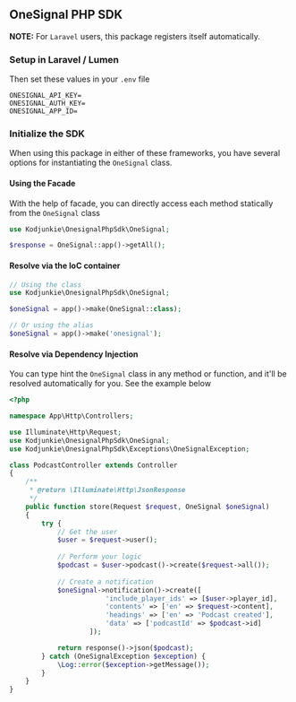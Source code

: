 ## OneSignal PHP SDK

**NOTE:** For `Laravel` users, this package registers itself automatically.

### Setup in Laravel / Lumen

Then set these values in your `.env` file

```dotenv
ONESIGNAL_API_KEY=
ONESIGNAL_AUTH_KEY=
ONESIGNAL_APP_ID=
```

### Initialize the SDK

When using this package in either of these frameworks, you have several options for instantiating the `OneSignal` class.

#### Using the Facade

With the help of facade, you can directly access each method statically from the `OneSignal` class

```php
use Kodjunkie\OnesignalPhpSdk\OneSignal;

$response = OneSignal::app()->getAll();

```

#### Resolve via the IoC container

```php
// Using the class
use Kodjunkie\OnesignalPhpSdk\OneSignal;

$oneSignal = app()->make(OneSignal::class);

// Or using the alias
$oneSignal = app()->make('onesignal');
```

#### Resolve via Dependency Injection

You can type hint the `OneSignal` class in any method or function, and it'll be resolved automatically for you. 
See the example below

```php
<?php

namespace App\Http\Controllers;

use Illuminate\Http\Request;
use Kodjunkie\OnesignalPhpSdk\OneSignal;
use Kodjunkie\OnesignalPhpSdk\Exceptions\OneSignalException;

class PodcastController extends Controller
{
    /**
     * @return \Illuminate\Http\JsonResponse
     */
    public function store(Request $request, OneSignal $oneSignal)
    {
        try {
            // Get the user
            $user = $request->user();
            
            // Perform your logic
            $podcast = $user->podcast()->create($request->all());
            
            // Create a notification
            $oneSignal->notification()->create([
                        'include_player_ids' => [$user->player_id],
                        'contents' => ['en' => $request->content],
                        'headings' => ['en' => 'Podcast created'],
                        'data' => ['podcastId' => $podcast->id]
                    ]);

            return response()->json($podcast);
        } catch (OneSignalException $exception) {
            \Log::error($exception->getMessage());
        }
    }
}

```
